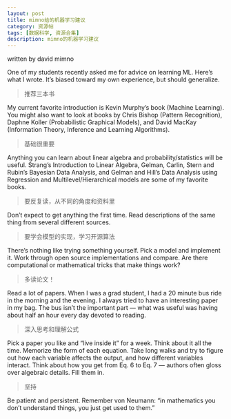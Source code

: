 ```yaml
---
layout: post
title: mimno给的机器学习建议
category: 资源帖
tags: [数据科学, 资源合集]
description: mimno的机器学习建议
---
```



written by david mimno

One of my students recently asked me for advice on learning ML. Here’s what I wrote. It’s biased toward my own experience, but should generalize.

> 推荐三本书

My current favorite introduction is Kevin Murphy’s book (Machine Learning). You might also want to look at books by Chris Bishop (Pattern Recognition), Daphne Koller (Probabilistic Graphical Models), and David MacKay (Information Theory, Inference and Learning Algorithms).

>基础很重要

Anything you can learn about linear algebra and probability/statistics will be useful. Strang’s Introduction to Linear Algebra, Gelman, Carlin, Stern and Rubin’s Bayesian Data Analysis, and Gelman and Hill’s Data Analysis using Regression and Multilevel/Hierarchical models are some of my favorite books.

> 要反复读，从不同的角度和资料里

Don’t expect to get anything the first time. Read descriptions of the same thing from several different sources.

> 要学会模型的实现，学习开源算法

There’s nothing like trying something yourself. Pick a model and implement it. Work through open source implementations and compare. Are there computational or mathematical tricks that make things work?

>多读论文！

Read a lot of papers. When I was a grad student, I had a 20 minute bus ride in the morning and the evening. I always tried to have an interesting paper in my bag. The bus isn’t the important part — what was useful was having about half an hour every day devoted to reading.

> 深入思考和理解公式

Pick a paper you like and “live inside it” for a week. Think about it all the time. Memorize the form of each equation. Take long walks and try to figure out how each variable affects the output, and how different variables interact. Think about how you get from Eq. 6 to Eq. 7 — authors often gloss over algebraic details. Fill them in.

> 坚持

Be patient and persistent. Remember von Neumann: “in mathematics you don’t understand things, you just get used to them.”